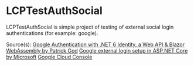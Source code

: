 # LCPTestAuthSocial

LCPTestAuthSocial is simple project of testing of external social login authentications (for example: google).

Source(s):
[Google Authentication with .NET 6 Identity, a Web API & Blazor WebAssembly by Patrick God](https://www.youtube.com/watch?v=r3tytnzCuNw)
[Google external login setup in ASP.NET Core by Microsoft](https://learn.microsoft.com/en-us/aspnet/core/security/authentication/social/google-logins?view=aspnetcore-7.0)
[Google Cloud Console](https://console.cloud.google.com/)
